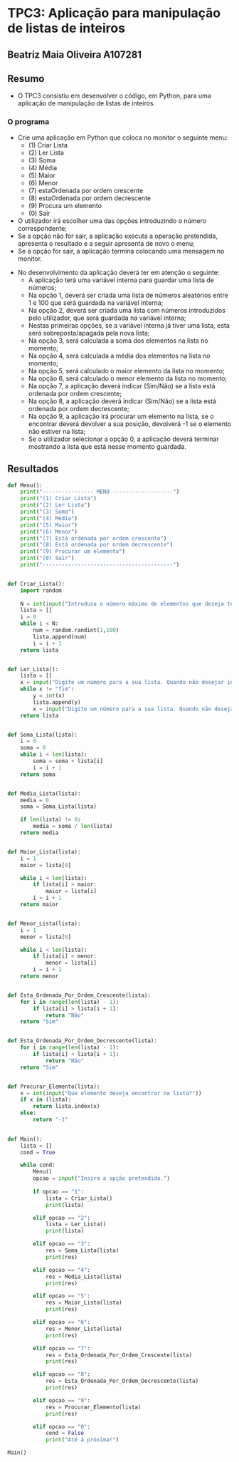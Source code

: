 # TPC3: Aplicação para manipulação de listas de inteiros

## Beatriz Maia Oliveira A107281

## Resumo
- O TPC3 consistiu em desenvolver o código, em Python, para uma aplicação de manipulação de listas de inteiros.

### O programa
- Crie uma aplicação em Python que coloca no monitor o seguinte menu:
    * (1) Criar Lista 
    * (2) Ler Lista
    * (3) Soma
    * (4) Média
    * (5) Maior
    * (6) Menor
    * (7) estaOrdenada por ordem crescente
    * (8) estaOrdenada por ordem decrescente
    * (9) Procura um elemento
    * (0) Sair
- O utilizador irá escolher uma das opções introduzindo o número correspondente;
- Se a opção não for sair, a aplicação executa a operação pretendida, apresenta o resultado e a seguir apresenta de novo o menu;
- Se a opção for sair, a aplicação termina colocando uma mensagem no monitor.

* No desenvolvimento da aplicação deverá ter em atenção o seguinte:
    - A aplicação terá uma variável interna para guardar uma lista de números;
    - Na opção 1, deverá ser criada uma lista de números aleatórios entre 1 e 100 que será guardada na variável interna;
    - Na opção 2, deverá ser criada uma lista com números introduzidos pelo utilizador, que será guardada na variável interna;
    - Nestas primeiras opções, se a variável interna já tiver uma lista, esta será sobreposta/apagada pela nova lista;
    - Na opção 3, será calculada a soma dos elementos na lista no momento;
    - Na opção 4, será calculada a média dos elementos na lista no momento;
    - Na opção 5, será calculado o maior elemento da lista no momento;
    - Na opção 6, será calculado o menor elemento da lista no momento;
    - Na opção 7, a aplicação deverá indicar (Sim/Não) se a lista está ordenada por ordem crescente;
    - Na opção 8, a aplicação deverá indicar (Sim/Não) se a lista está ordenada por ordem decrescente;
    - Na opção 9, a aplicação irá procurar um elemento na lista, se o encontrar deverá devolver a sua posição, devolverá -1 se o elemento não estiver na lista;
    - Se o utilizador selecionar a opção 0, a aplicação deverá terminar mostrando a lista que está nesse momento guardada.

## Resultados
```python
def Menu():
    print("---------------- MENU -------------------")
    print("(1) Criar Lista")
    print("(2) Ler Lista")
    print("(3) Soma")
    print("(4) Média")
    print("(5) Maior")
    print("(6) Menor")
    print("(7) Está ordenada por ordem crescente")
    print("(8) Está ordenada por ordem decrescente")
    print("(9) Procurar um elemento")
    print("(0) Sair")
    print("-----------------------------------------")


def Criar_Lista():
    import random
    
    N = int(input("Introduza o número máximo de elementos que deseja ter na sua lista."))
    lista = []
    i = 0
    while i < N:
        num = random.randint(1,100)
        lista.append(num)
        i = i + 1
    return lista


def Ler_Lista():
    lista = []
    x = input("Digite um número para a sua lista. Quando não desejar introduzir mais números, escreva 'fim'. ")
    while x != "fim":
        y = int(x)
        lista.append(y)
        x = input("Digite um número para a sua lista. Quando não desejar introduzir mais números, escreva 'fim'.")
    return lista


def Soma_Lista(lista):
    i = 0
    soma = 0
    while i < len(lista):
        soma = soma + lista[i]
        i = i + 1
    return soma


def Media_Lista(lista):
    media = 0
    soma = Soma_Lista(lista)

    if len(lista) != 0:
        media = soma / len(lista)
    return media


def Maior_Lista(lista):
    i = 1
    maior = lista[0]

    while i < len(lista):
        if lista[i] > maior:
            maior = lista[i]
        i = i + 1
    return maior


def Menor_Lista(lista):
    i = 1
    menor = lista[0]

    while i < len(lista):
        if lista[i] < menor:
            menor = lista[i]
        i = i + 1
    return menor


def Esta_Ordenada_Por_Ordem_Crescente(lista):
    for i in range(len(lista) - 1):
        if lista[i] > lista[i + 1]:
            return "Não"
    return "Sim"


def Esta_Ordenada_Por_Ordem_Decrescente(lista):
    for i in range(len(lista) - 1):
        if lista[i] < lista[i + 1]:
            return "Não"
    return "Sim"


def Procurar_Elemento(lista):
    x = int(input("Que elemento deseja encontrar na lista?"))
    if x in (lista):
        return lista.index(x)
    else: 
        return "-1"
    

def Main():
    lista = []
    cond = True

    while cond:
        Menu()
        opcao = input("Insira a opção pretendida.")
    
        if opcao == "1":
            lista = Criar_Lista()
            print(lista)

        elif opcao == "2":
            lista = Ler_Lista()
            print(lista)

        elif opcao == "3":
            res = Soma_Lista(lista)
            print(res)

        elif opcao == "4":
            res = Media_Lista(lista)
            print(res)

        elif opcao == "5":
            res = Maior_Lista(lista)
            print(res)

        elif opcao == "6":
            res = Menor_Lista(lista)
            print(res)

        elif opcao == "7":
            res = Esta_Ordenada_Por_Ordem_Crescente(lista)
            print(res)

        elif opcao == "8":
            res = Esta_Ordenada_Por_Ordem_Decrescente(lista)
            print(res)

        elif opcao == "9":
            res = Procurar_Elemento(lista)
            print(res)

        elif opcao == "0":
            cond = False
            print("Até à próxima!")

Main()
